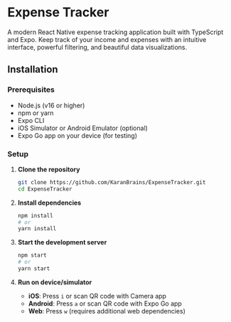 # Expense Tracker

A modern React Native expense tracking application built with TypeScript and Expo. Keep track of your income and expenses with an intuitive interface, powerful filtering, and beautiful data visualizations.


## Installation

### Prerequisites
- Node.js (v16 or higher)
- npm or yarn
- Expo CLI
- iOS Simulator or Android Emulator (optional)
- Expo Go app on your device (for testing)

### Setup

1. **Clone the repository**
   ```bash
   git clone https://github.com/KaranBrains/ExpenseTracker.git
   cd ExpenseTracker
   ```

2. **Install dependencies**
   ```bash
   npm install
   # or
   yarn install
   ```

3. **Start the development server**
   ```bash
   npm start
   # or
   yarn start
   ```

4. **Run on device/simulator**
   - **iOS**: Press `i` or scan QR code with Camera app
   - **Android**: Press `a` or scan QR code with Expo Go app
   - **Web**: Press `w` (requires additional web dependencies)